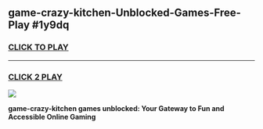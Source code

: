 
## game-crazy-kitchen-Unblocked-Games-Free-Play #1y9dq
<h3>
<a href="https://us.freeplayer.one?title=game-crazy-kitchen&ref=9M">CLICK TO PLAY</a></h3>
<hr>

<h3>
<a href="https://us.freeplayer.one?title=game-crazy-kitchen&ref=9M">CLICK 2 PLAY</a>
  
</h3>

<a href="https://us.freeplayer.one?title=game-crazy-kitchen&ref=9M"><img src="https://clearcache.store/games.png"></a>


**game-crazy-kitchen games unblocked: Your Gateway to Fun and Accessible Online Gaming**
